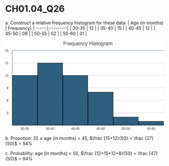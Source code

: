 # CH01.04_Q26 #

a. Construct a relative frequency histogram for these data.
|  Age (in months)  | Frequency|
|:-----:|:--------:|
| 30-35 |    12    |
| 35-40 |    15    |
| 40-45 |    12    |
| 45-50 |    08    |
| 50-55 |    02    |
| 55-60 |    01    |

![image](https://github.com/HWTeng-Teaching/202409-Stat/blob/main/HW0914/21_%E5%BE%90%E5%81%89%E5%B3%BB/CH01.04_Q26_a2.jpg)




b. Propotion: 35 ≤ age (in months) < 45, $\frac {15+12}{50} = \frac {27}{50}$ = 54% 

c. Probability: age (in months) < 50, $\frac {12+15+12+8}{50} = \frac {47}{50}$ = 94%
